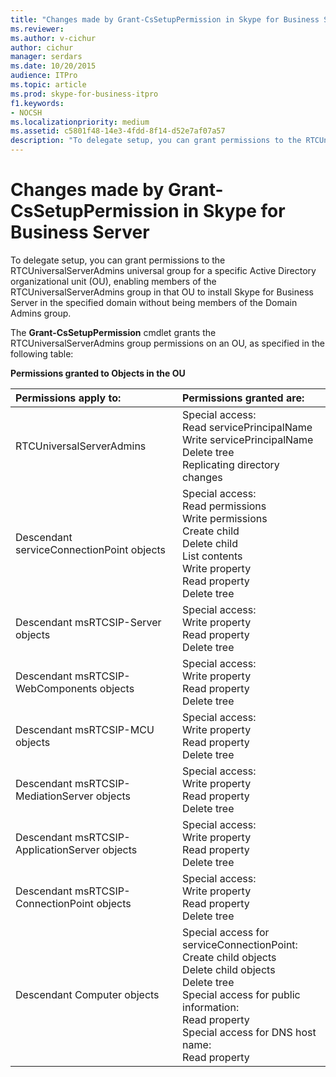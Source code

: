 ```yaml
---
title: "Changes made by Grant-CsSetupPermission in Skype for Business Server"
ms.reviewer: 
ms.author: v-cichur
author: cichur
manager: serdars
ms.date: 10/20/2015
audience: ITPro
ms.topic: article
ms.prod: skype-for-business-itpro
f1.keywords:
- NOCSH
ms.localizationpriority: medium
ms.assetid: c5801f48-14e3-4fdd-8f14-d52e7af07a57
description: "To delegate setup, you can grant permissions to the RTCUniversalServerAdmins universal group for a specific Active Directory organizational unit (OU), enabling members of the RTCUniversalServerAdmins group in that OU to install Skype for Business Server in the specified domain without being members of the Domain Admins group."
---
```


# Changes made by Grant-CsSetupPermission in Skype for Business Server
 
To delegate setup, you can grant permissions to the RTCUniversalServerAdmins universal group for a specific Active Directory organizational unit (OU), enabling members of the RTCUniversalServerAdmins group in that OU to install Skype for Business Server in the specified domain without being members of the Domain Admins group. 
  
The **Grant-CsSetupPermission** cmdlet grants the RTCUniversalServerAdmins group permissions on an OU, as specified in the following table:
  
**Permissions granted to Objects in the OU**

|**Permissions apply to:**|**Permissions granted are:**|
|:-----|:-----|
|RTCUniversalServerAdmins  <br/> | Special access: <br/>  Read servicePrincipalName <br/>  Write servicePrincipalName <br/>  Delete tree <br/>  Replicating directory changes <br/> |
|Descendant serviceConnectionPoint objects  <br/> | Special access: <br/>  Read permissions <br/>  Write permissions <br/>  Create child <br/>  Delete child <br/>  List contents <br/>  Write property <br/>  Read property <br/>  Delete tree <br/> |
|Descendant msRTCSIP-Server objects  <br/> | Special access: <br/>  Write property <br/>  Read property <br/>  Delete tree <br/> |
|Descendant msRTCSIP-WebComponents objects  <br/> | Special access: <br/>  Write property <br/>  Read property <br/>  Delete tree <br/> |
|Descendant msRTCSIP-MCU objects  <br/> | Special access: <br/>  Write property <br/>  Read property <br/>  Delete tree <br/> |
|Descendant msRTCSIP-MediationServer objects  <br/> | Special access: <br/>  Write property <br/>  Read property <br/>  Delete tree <br/> |
|Descendant msRTCSIP-ApplicationServer objects  <br/> | Special access: <br/>  Write property <br/>  Read property <br/>  Delete tree <br/> |
|Descendant msRTCSIP-ConnectionPoint objects  <br/> | Special access: <br/>  Write property <br/>  Read property <br/>  Delete tree <br/> |
|Descendant Computer objects  <br/> | Special access for serviceConnectionPoint: <br/>  Create child objects <br/>  Delete child objects <br/>  Delete tree <br/>  Special access for public information: <br/>  Read property <br/>  Special access for DNS host name: <br/>  Read property <br/> |
   

